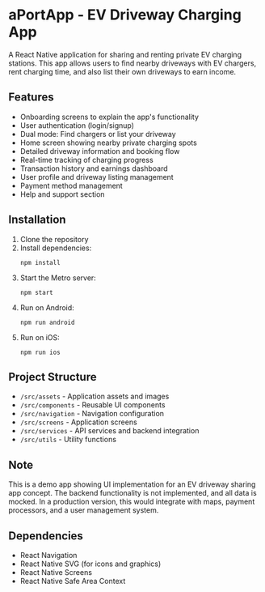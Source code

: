 # aPortApp - EV Driveway Charging App

A React Native application for sharing and renting private EV charging stations. This app allows users to find nearby driveways with EV chargers, rent charging time, and also list their own driveways to earn income.

## Features

- Onboarding screens to explain the app's functionality
- User authentication (login/signup)
- Dual mode: Find chargers or list your driveway
- Home screen showing nearby private charging spots
- Detailed driveway information and booking flow
- Real-time tracking of charging progress
- Transaction history and earnings dashboard
- User profile and driveway listing management
- Payment method management
- Help and support section

## Installation

1. Clone the repository
2. Install dependencies:
   ```
   npm install
   ```
3. Start the Metro server:
   ```
   npm start
   ```
4. Run on Android:
   ```
   npm run android
   ```
5. Run on iOS:
   ```
   npm run ios
   ```

## Project Structure

- `/src/assets` - Application assets and images
- `/src/components` - Reusable UI components
- `/src/navigation` - Navigation configuration
- `/src/screens` - Application screens
- `/src/services` - API services and backend integration
- `/src/utils` - Utility functions

## Note

This is a demo app showing UI implementation for an EV driveway sharing app concept. The backend functionality is not implemented, and all data is mocked. In a production version, this would integrate with maps, payment processors, and a user management system.

## Dependencies

- React Navigation
- React Native SVG (for icons and graphics)
- React Native Screens
- React Native Safe Area Context